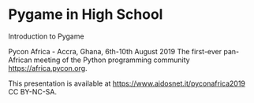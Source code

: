 # Pygame in High School

Introduction to Pygame

Pycon Africa - Accra, Ghana, 6th-10th August 2019
The first-ever pan-African meeting of the Python programming community
<https://africa.pycon.org>.

This presentation is available at <https://www.aidosnet.it/pyconafrica2019> CC BY-NC-SA.
